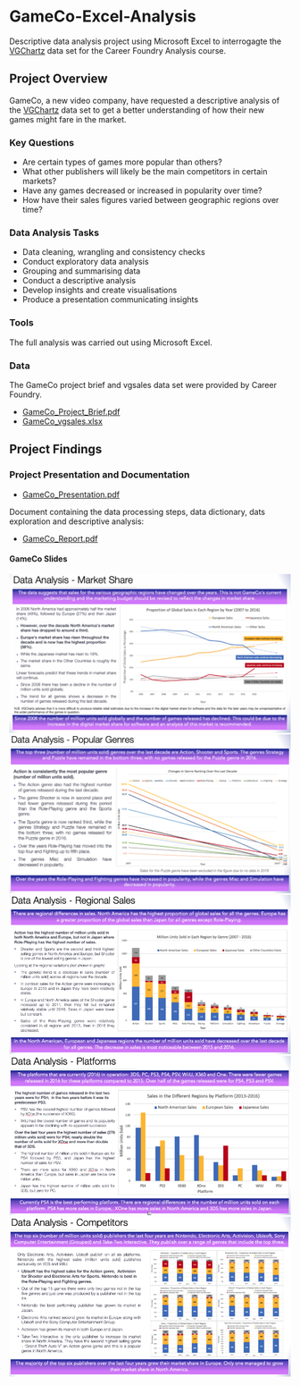 # GameCo-Excel-Analysis
Descriptive data analysis project using Microsoft Excel to interrogagte the [VGChartz](http://www.vgchartz.com/) data set for the Career Foundry Analysis course.

## Project Overview
GameCo, a new video company, have requested a descriptive analysis of the [VGChartz](http://www.vgchartz.com/) data set to get a better understanding of how their new games might fare in the market.

### Key Questions 
* Are certain types of games more popular than others?
* What other publishers will likely be the main competitors in certain markets?
* Have any games decreased or increased in popularity over time?
* How have their sales figures varied between geographic regions over time?

### Data Analysis Tasks
* Data cleaning, wrangling and consistency checks
* Conduct exploratory data analysis
* Grouping and summarising data
* Conduct a descriptive analysis
* Develop insights and create visualisations 
* Produce a presentation communicating insights 

### Tools

The full analysis was carried out using Microsoft Excel.

### Data

The GameCo project brief and vgsales data set were provided by Career Foundry.
*  [GameCo_Project_Brief.pdf](https://github.com/eekevall/GameCo-Excel-Analysis/blob/main/GameCo_Project-Brief.pdf)
*  [GameCo_vgsales.xlsx](https://github.com/eekevall/GameCo-Excel-Analysis/blob/main/GameCo_vgsales.xlsx)

 ## Project Findings
 
 ### Project Presentation and Documentation
* [GameCo_Presentation.pdf](https://github.com/eekevall/GameCo-Excel-Analysis/blob/main/GameCo_Presentation.pdf)

Document containing the data processing steps, data dictionary, dats exploration and descriptive analysis:
*  [GameCo_Report.pdf](https://github.com/eekevall/GameCo-Excel-Analysis/blob/main/GameCo_Report.pdf)

#### GameCo Slides
![GameCo_Market_Share.png](https://github.com/eekevall/GameCo-Excel-Analysis/blob/main/GameCo_Market_Share.png)
![GameCo_Popular_Genres.png](https://github.com/eekevall/GameCo-Excel-Analysis/blob/main/GameCo_Popular_Genres.png)
![GameCo_Regional_Sales.png](https://github.com/eekevall/GameCo-Excel-Analysis/blob/main/GameCo_Regional_Sales.png)
![GameCo_Platforms.png](https://github.com/eekevall/GameCo-Excel-Analysis/blob/main/GameCo_Platform.png)
![GameCo_Competitors.png](https://github.com/eekevall/GameCo-Excel-Analysis/blob/main/GameCo_Competitors.png)





 
